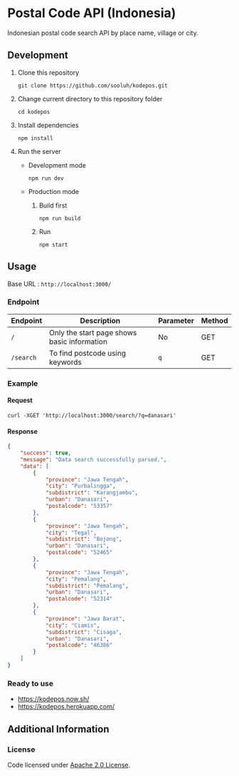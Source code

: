 # Postal Code API (Indonesia)

Indonesian postal code search API by place name, village or city.

## Development

1. Clone this repository
    ```
    git clone https://github.com/sooluh/kodepos.git
    ```

2. Change current directory to this repository folder
    ```
    cd kodepos
    ```
    
3. Install dependencies
    ```
    npm install
    ```
    
4. Run the server
    
    - Development mode
        ```
        npm run dev
        ```
    
    - Production mode
        1. Build first
           ```
           npm run build
           ```
           
        2. Run
           ```
           npm start
           ```

## Usage

Base URL : `http://localhost:3000/`

### Endpoint

| Endpoint  | Description                                 | Parameter | Method |
| --------- | ------------------------------------------- | --------- | ------ |
| `/`       | Only the start page shows basic information | No        | GET    |
| `/search` | To find postcode using keywords             | `q`       | GET    |

### Example

#### Request

```curl
curl -XGET 'http://localhost:3000/search/?q=danasari'
```

#### Response

```json
{
    "success": true,
    "message": "Data search successfully parsed.",
    "data": [
        {
            "province": "Jawa Tengah",
            "city": "Purbalingga",
            "subdistrict": "Karangjambu",
            "urban": "Danasari",
            "postalcode": "53357"
        },
        {
            "province": "Jawa Tengah",
            "city": "Tegal",
            "subdistrict": "Bojong",
            "urban": "Danasari",
            "postalcode": "52465"
        },
        {
            "province": "Jawa Tengah",
            "city": "Pemalang",
            "subdistrict": "Pemalang",
            "urban": "Danasari",
            "postalcode": "52314"
        },
        {
            "province": "Jawa Barat",
            "city": "Ciamis",
            "subdistrict": "Cisaga",
            "urban": "Danasari",
            "postalcode": "46386"
        }
    ]
}
```

### Ready to use

- https://kodepos.now.sh/
- https://kodepos.herokuapp.com/

## Additional Information

### License

Code licensed under [Apache 2.0 License](https://github.com/sooluh/kodepos/blob/main/LICENSE).
